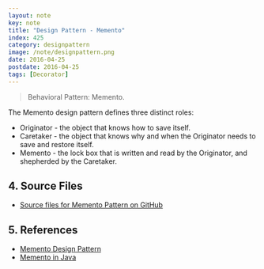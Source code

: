 ```yaml
---
layout: note
key: note
title: "Design Pattern - Memento"
index: 425
category: designpattern
image: /note/designpattern.png
date: 2016-04-25
postdate: 2016-04-25
tags: [Decorator]
---
```


> Behavioral Pattern: Memento.

The Memento design pattern defines three distinct roles:
* Originator - the object that knows how to save itself.
* Caretaker - the object that knows why and when the Originator needs to save and restore itself.
* Memento - the lock box that is written and read by the Originator, and shepherded by the Caretaker.

## 4. Source Files
* [Source files for Memento Pattern on GitHub](https://github.com/jojozhuang/design-patterns-java/tree/master/design-pattern-memento)

## 5. References
* [Memento Design Pattern](https://sourcemaking.com/design_patterns/memento)
* [Memento in Java](https://sourcemaking.com/design_patterns/memento/java/1)
